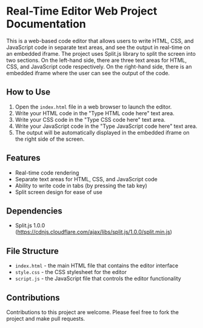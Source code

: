 # Real-Time Editor Web Project Documentation

This is a web-based code editor that allows users to write HTML, CSS, and JavaScript code in separate text areas, and see the output in real-time on an embedded iframe. The project uses Split.js library to split the screen into two sections. On the left-hand side, there are three text areas for HTML, CSS, and JavaScript code respectively. On the right-hand side, there is an embedded iframe where the user can see the output of the code.

## How to Use

1. Open the `index.html` file in a web browser to launch the editor.
2. Write your HTML code in the "Type HTML code here" text area.
3. Write your CSS code in the "Type CSS code here" text area.
4. Write your JavaScript code in the "Type JavaScript code here" text area.
5. The output will be automatically displayed in the embedded iframe on the right side of the screen.

## Features

- Real-time code rendering
- Separate text areas for HTML, CSS, and JavaScript code
- Ability to write code in tabs (by pressing the tab key)
- Split screen design for ease of use

## Dependencies

- Split.js 1.0.0 (https://cdnjs.cloudflare.com/ajax/libs/split.js/1.0.0/split.min.js)

## File Structure

- `index.html` - the main HTML file that contains the editor interface
- `style.css` - the CSS stylesheet for the editor
- `script.js` - the JavaScript file that controls the editor functionality

## Contributions

Contributions to this project are welcome. Please feel free to fork the project and make pull requests.
